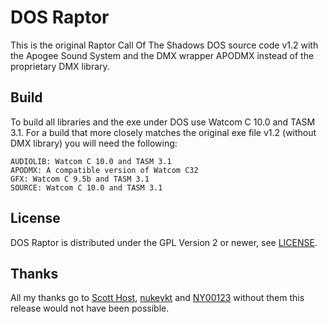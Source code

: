 # DOS Raptor
This is the original Raptor Call Of The Shadows DOS source code v1.2 with the Apogee Sound System and the
DMX wrapper APODMX instead of the proprietary DMX library.

## Build
To build all libraries and the exe under DOS use Watcom C 10.0 and TASM 3.1.
For a build that more closely matches the original exe file v1.2 (without DMX library) you will need the following:
```
AUDIOLIB: Watcom C 10.0 and TASM 3.1
APODMX: A compatible version of Watcom C32 
GFX: Watcom C 9.5b and TASM 3.1
SOURCE: Watcom C 10.0 and TASM 3.1
```

## License
DOS Raptor is distributed under the GPL Version 2 or newer, see [LICENSE](https://github.com/skynettx/dosraptor/blob/master/LICENSE).

## Thanks
All my thanks go to [Scott Host](https://www.mking.com), [nukeykt](https://github.com/nukeykt) and [NY00123](https://github.com/NY00123) without them this release would not have been possible.
